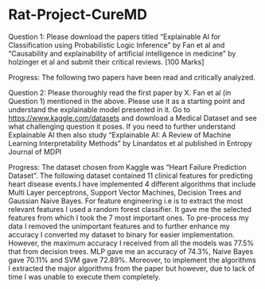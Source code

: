 # Rat-Project-CureMD

Question 1: Please download the papers titled “Explainable AI for Classification using Probabilistic Logic Inference” by Fan et al and “Causability and explainability of artificial intelligence in medicine” by holzinger et al and submit their critical reviews. [100 Marks] 

Progress:
The following two papers have been read and critically analyzed.


Question 2: Please thoroughly read the first paper by X. Fan et al (in Question 1) mentioned in the above. Please use it as a starting point and understand the explainable model presented in it. Go to https://www.kaggle.com/datasets and download a Medical Dataset and see what challenging question it poses. If you need to further understand Explainable AI then also study “Explainable AI: A Review of Machine Learning Interpretability Methods” by Linardatos et al published in Entropy Journal of MDPI

Progress:
The dataset chosen from Kaggle was “Heart Failure Prediction Dataset”. The following dataset contained 11 clinical features for predicting heart disease events.I have implemented 4 different algorithms that include Multi Layer perceptrons, Support Vector Machines, Decision Trees and Gaussian Naive Bayes. For feature engineering i.e is to extract the most relevant features I used a random forest classifier. It gave me the selected features from which I took the 7 most important ones. To pre-process my data I removed the unimportant features and to further enhance my accuracy I converted my dataset to binary for easier implementation. However, the maximum accuracy I received from all the models was 77.5% that from decision trees. MLP gave me an accuracy of 74.3%, Naive Bayes gave 70.11% and SVM gave 72.89%.
Moreover, to implement the algorithms I extracted the major algorithms from the paper but however, due to lack of time I was unable to execute them completely.
